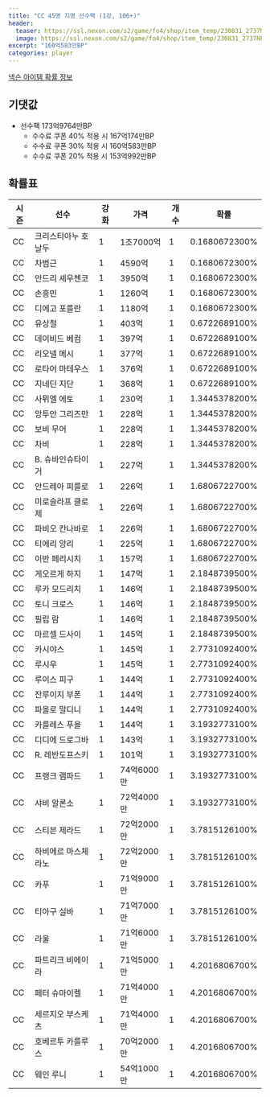 ```yaml
---
title: "CC 45명 지명 선수팩 (1강, 106+)"
header:
  teaser: https://ssl.nexon.com/s2/game/fo4/shop/item_temp/230831_2737NE39PA12/200230039.png
  image: https://ssl.nexon.com/s2/game/fo4/shop/item_temp/230831_2737NE39PA12/200230039.png
excerpt: "160억583만BP"
categories: player
---
```

[넥슨 아이템 확률 정보](http://iteminfo.nexon.com/probability/fo4?sn=7352)

## 기댓값
- 선수팩 173억9764만BP
  - 수수료 쿠폰 40% 적용 시 167억174만BP
  - 수수료 쿠폰 30% 적용 시 160억583만BP
  - 수수료 쿠폰 20% 적용 시 153억992만BP


## 확률표

|시즌|선수|강화|가격|개수|확률|
|---|---|---|---|---|---|
|CC|크리스티아누 호날두|1|1조7000억|1|0.1680672300%|
|CC|차범근|1|4590억|1|0.1680672300%|
|CC|안드리 셰우첸코|1|3950억|1|0.1680672300%|
|CC|손흥민|1|1260억|1|0.1680672300%|
|CC|디에고 포를란|1|1180억|1|0.1680672300%|
|CC|유상철|1|403억|1|0.6722689100%|
|CC|데이비드 베컴|1|397억|1|0.6722689100%|
|CC|리오넬 메시|1|377억|1|0.6722689100%|
|CC|로타어 마테우스|1|376억|1|0.6722689100%|
|CC|지네딘 지단|1|368억|1|0.6722689100%|
|CC|사뮈엘 에토|1|230억|1|1.3445378200%|
|CC|앙투안 그리즈만|1|228억|1|1.3445378200%|
|CC|보비 무어|1|228억|1|1.3445378200%|
|CC|차비|1|228억|1|1.3445378200%|
|CC|B. 슈바인슈타이거|1|227억|1|1.3445378200%|
|CC|안드레아 피를로|1|226억|1|1.6806722700%|
|CC|미로슬라프 클로제|1|226억|1|1.6806722700%|
|CC|파비오 칸나바로|1|226억|1|1.6806722700%|
|CC|티에리 앙리|1|225억|1|1.6806722700%|
|CC|이반 페리시치|1|157억|1|1.6806722700%|
|CC|게오르게 하지|1|147억|1|2.1848739500%|
|CC|루카 모드리치|1|146억|1|2.1848739500%|
|CC|토니 크로스|1|146억|1|2.1848739500%|
|CC|필립 람|1|146억|1|2.1848739500%|
|CC|마르셀 드사이|1|145억|1|2.1848739500%|
|CC|카시야스|1|145억|1|2.7731092400%|
|CC|루시우|1|145억|1|2.7731092400%|
|CC|루이스 피구|1|144억|1|2.7731092400%|
|CC|잔루이지 부폰|1|144억|1|2.7731092400%|
|CC|파올로 말디니|1|144억|1|2.7731092400%|
|CC|카를레스 푸욜|1|144억|1|3.1932773100%|
|CC|디디에 드로그바|1|143억|1|3.1932773100%|
|CC|R. 레반도프스키|1|101억|1|3.1932773100%|
|CC|프랭크 램파드|1|74억6000만|1|3.1932773100%|
|CC|샤비 알론소|1|72억4000만|1|3.1932773100%|
|CC|스티븐 제라드|1|72억2000만|1|3.7815126100%|
|CC|하비에르 마스체라노|1|72억2000만|1|3.7815126100%|
|CC|카푸|1|71억9000만|1|3.7815126100%|
|CC|티아구 실바|1|71억7000만|1|3.7815126100%|
|CC|라울|1|71억6000만|1|3.7815126100%|
|CC|파트리크 비에이라|1|71억5000만|1|4.2016806700%|
|CC|페터 슈마이켈|1|71억4000만|1|4.2016806700%|
|CC|세르지오 부스케츠|1|71억4000만|1|4.2016806700%|
|CC|호베르투 카를루스|1|70억2000만|1|4.2016806700%|
|CC|웨인 루니|1|54억1000만|1|4.2016806700%|
